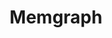 ---
codehost: https://github.com/https://github.com/memgraph
facebook: https://facebook.com/memgraph
linkedin: https://linkedin.com/company/memgraph
logohandle: memgraph
sort: memgraph
title: Memgraph
twitter: https://x.com/memgraphdb
website: https://memgraph.com/
---